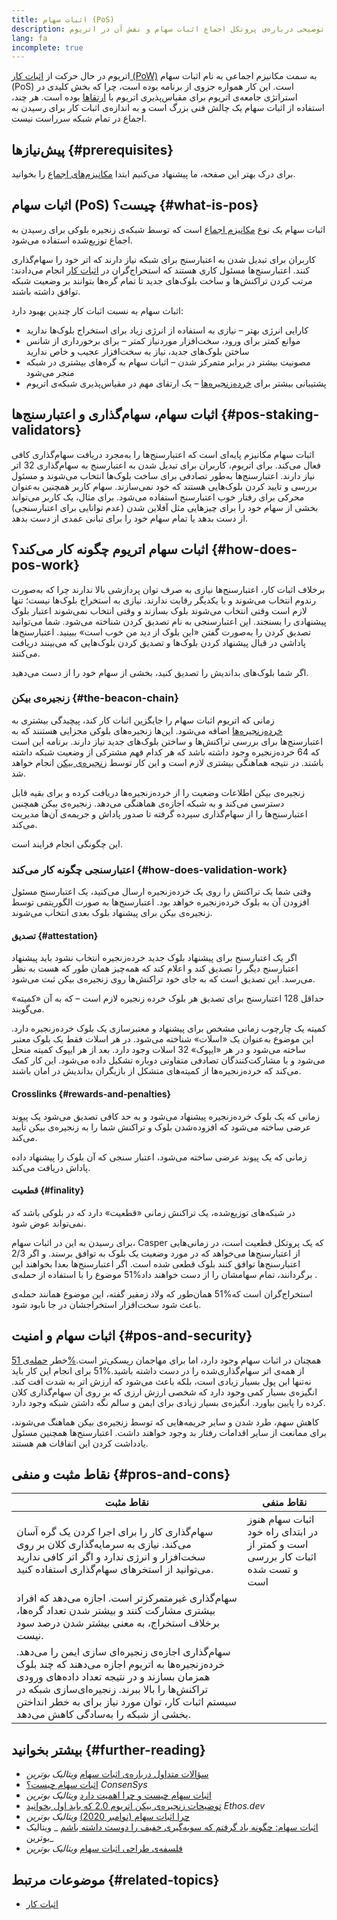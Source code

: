 ```yaml
---
title: اثبات سهام (PoS)
description: توضیحی درباره‌ی پروتکل اجماع اثبات سهام و نقش آن در اتریوم.
lang: fa
incomplete: true
---
```


اتریوم در حال حرکت از [اثبات کار (PoW)](/developers/docs/consensus-mechanisms/pow/) به سمت مکانیزم اجماعی به نام اثبات سهام (PoS) است. این کار همواره جزوی از برنامه بوده است، چرا که بخش کلیدی در استراتژی جامعه‌ی اتریوم برای مقیاس‌پذیری اتریوم با [ارتقاها](/upgrades/) بوده است. هر چند، استفاده از اثبات سهام یک چالش فنی بزرگ است و به اندازه‌ی اثبات کار برای رسیدن به اجماع در تمام شبکه سرراست نیست.

## پیش‌نیازها {#prerequisites}

برای درک بهتر این صفحه،‌ ما پیشنهاد می‌کنیم ابتدا [مکانیزم‌های اجماع](/developers/docs/consensus-mechanisms/) را بخوانید.

## اثبات سهام (PoS) چیست؟ {#what-is-pos}

اثبات سهام یک نوع [مکانیزم اجماع](/developers/docs/consensus-mechanisms/) است که توسط شبکه‌ی زنجیره بلوکی برای رسیدن به اجماع توزیع‌شده استفاده می‌شود.

کاربران برای تبدیل شدن به اعتبارسنج برای شبکه نیاز دارند که اتر خود را سهام‌گذاری کنند. اعتبارسنج‌ها مسئول کاری هستند که استخراج‌گران در [اثبات کار](/developers/docs/consensus-mechanisms/pow/) انجام می‌دادند: مرتب کردن تراکنش‌ها و ساخت بلوک‌های جدید تا تمام گره‌ها بتوانند بر وضعیت شبکه توافق داشته باشند.

اثبات سهام به نسبت اثبات کار چندین بهبود دارد:

- کارایی انرژی بهتر – نیازی به استفاده از انرژی زیاد برای استخراج بلوک‌ها ندارید
- موانع کمتر برای ورود، سخت‌افزار موردنیاز کمتر – برای برخورداری از شانس ساختن بلوک‌های جدید، نیاز به سخت‌افزار عجیب و خاص ندارید
- مصونیت بیشتر در برابر متمرکز شدن – اثبات سهام به گره‌های بیشتری در شبکه منجر می‌شود
- پشتیبانی بیشتر برای [خرده‌زنجیره‌ها](/upgrades/sharding/) – یک ارتقای مهم در مقیاس‌پذیری شبکه‌ی اتریوم

## اثبات سهام، سهام‌گذاری و اعتبارسنج‌ها {#pos-staking-validators}

اثبات سهام مکانیزم پایه‌ای است که اعتبارسنج‌ها را به‌مجرد دریافت سهام‌گذاری کافی فعال می‌کند. برای اتریوم، کاربران برای تبدیل شدن به اعتبارسنج به سهام‌گذاری 32 اتر نیاز دارند. اعتبارسنج‌ها به‌طور تصادفی برای ساخت بلوک‌ها انتخاب می‌شوند و مسئول بررسی و تایید کردن بلوک‌هایی هستند که خود نمی‌سازند. سهام کاربر همچنین به‌عنوان محرکی برای رفتار خوب اعتبارسنج استفاده می‌شود. برای مثال، یک کاربر می‌تواند بخشی از سهام خود را برای چیزهایی مثل آفلاین شدن (عدم توانایی برای اعتبارسنجی) از دست بدهد یا تمام سهام خود را برای تبانی عمدی از دست بدهد.

## اثبات سهام اتریوم چگونه کار می‌کند؟ {#how-does-pos-work}

برخلاف اثبات کار، اعتبارسنج‌ها نیازی به صرف توان پردازشی بالا ندارند چرا که به‌صورت رندوم انتخاب می‌شوند و با یکدیگر رقابت ندارند. نیازی به استخراج بلوک‌ها نیست؛ تنها لازم است وقتی انتخاب می‌شوند بلوک بسازند و وقتی انتخاب نمی‌شوند اعتبار بلوک پیشنهادی را بسنجند. این اعتبارسنجی به نام تصدیق کردن شناخته می‌شود. شما می‌توانید تصدیق کردن را به‌صورت گفتن «این بلوک از دید من خوب است» ببینید. اعتبارسنج‌ها پاداشی در قبال پیشنهاد کردن بلوک‌ها و تصدیق کردن بلوک‌هایی که می‌بینند دریافت می‌کنند.

اگر شما بلوک‌های بداندیش را تصدیق کنید، بخشی از سهام خود را از دست می‌دهید.

### زنجیره‌ی بیکن {#the-beacon-chain}

زمانی که اتریوم اثبات سهام را جایگزین اثبات کار کند، پیچیدگی بیشتری به [خرده‌زنجیره‌ها](/upgrades/sharding/) اضافه می‌شود. این‌ها زنجیره‌های بلوکی مجزایی هستنند که به اعتبارسنج‌ها برای بررسی تراکنش‌ها و ساختن بلوک‌های جدید نیاز دارند. برنامه این است که 64 خرده‌زنجیره وجود داشته باشد که هر کدام فهم مشترکی از وضعیت شبکه داشته باشند. در نتیجه هماهنگی بیشتری لازم است و این کار توسط [زنجیره‌ی بیکن](/upgrades/beacon-chain/) انجام خواهد شد.

زنجیره‌ی بیکن اطلاعات وضعیت را از خرده‌زنجیره‌ها دریافت کرده و برای بقیه قابل دسترسی می‌کند و به شبکه اجازه‌ی هماهنگی می‌دهد. زنجیره‌ی بیکن همچنین اعتبارسنج‌ها را از سهام‌گذاری سپرده گرفته تا صدور پاداش و جریمه‌ی آن‌ها مدیریت می‌کند.

این چگونگی انجام فرایند است.

### اعتبارسنجی چگونه کار می‌کند {#how-does-validation-work}

وقتی شما یک تراکنش را روی یک خرده‌زنجیره ارسال می‌کنید، یک اعتبارسنج مسئول افزودن آن به بلوک خرده‌زنجیره خواهد بود. اعتبارسنج‌ها به صورت الگوریتمی توسط زنجیره‌ی بیکن برای پیشنهاد بلوک بعدی انتخاب می‌شوند.

#### تصدیق {#attestation}

اگر یک اعتبارسنج برای پیشنهاد بلوک جدید خرده‌زنجیره انتخاب نشود باید پیشنهاد اعتبارسنج دیگر را تصدیق کند و اعلام کند که همه‌چیز همان طور که هست به نظر می‌رسد. این تصدیق است که به جای خود تراکنش‌ها روی زنجیره‌ی بیکن ثبت می‌شود.

حداقل 128 اعتبارسنج برای تصدیق هر بلوک خرده زنجیره لازم است – که به آن «کمیته» می‌گویند.

کمیته یک چارچوب زمانی مشخص برای پیشنهاد و معتبرسازی یک بلوک خرده‌زنجیره دارد. این موضوع به‌عنوان یک «اسلات» شناخته می‌شود. در هر اسلات فقط یک بلوک معتبر ساخته می‌شود و در هر «ایپوک» 32 اسلات وجود دارد. بعد از هر ایپوک کمیته منحل می‌شود و با مشارکت‌کنندگان تصادفی متفاوتی دوباره تشکیل داده می‌شود. این کار کمک می‌کند که خرده‌‌زنجیره‌ها از کمیته‌های متشکل از بازیگران بداندیش در امان باشند.

#### Crosslinks {#rewards-and-penalties}

زمانی که یک بلوک خرده‌زنجیره پیشنهاد می‌شود و به حد کافی تصدیق می‌شود یک پیوند عرضی ساخته می‌شود که افزوده‌شدن بلوک و تراکنش شما را به زنجیره‌ی بیکن تأیید می‌کند.

زمانی که یک پیوند عرضی ساخته می‌شود، اعتبار سنجی که آن بلوک را پیشنهاد داده پاداش دریافت می‌کند.

#### قطعیت {#finality}

در شبکه‌های توزیع‌شده، یک تراکنش زمانی «قطعیت» دارد که در بلوکی باشد که نمی‌تواند عوض شود.

برای رسیدن به این در اثبات سهام، Casper که یک پروتکل قطعیت است، در زمانی‌هایی از اعتبارسنج‌ها می‌خواهد که در مورد وضعیت یک بلوک به توافق برسند. و اگر 2/3 اعتبارسنج‌ها توافق کنند بلوک قطعی شده است. اگر اعتبارسنج‌ها بعدا بخواهند این موضوع را با استفاده از حمله‌ی ‎51%‏ برگردانند، تمام سهامشان را از دست خواهند داد.

همان‌طور که ولاد زمفیر گفته، این موضوع همانند حمله‌ی ‎51%‏ استخراج‌گران است که باعث شود سخت‌افزار استخراجشان در جا نابود شود.

## اثبات سهام و امنیت {#pos-and-security}

خطر [حمله‌ی 51‎%‏](https://www.investopedia.com/terms/1/51-attack.asp) همچنان در اثبات سهام وجود دارد، اما برای مهاجمان ریسکی‌تر است. برای انجام این کار باید ‎51%‏ از همه‌ی اتر سهام‌گذاری‌شده را در دست داشته باشید. نه‌تنها این پول بسیار زیادی است، بلکه باعث می‌شود که ارزش اتر به شدت افت کند. انگیزه‌ی بسیار کمی وجود دارد که شخصی ارزش ارزی که بر روی آن سهام‌گذاری کلان کرده را پایین بیاورد. انگیزه‌ی بسیار زیادی برای ایمن و سالم نگه داشتن شبکه وجود دارد.

کاهش سهم، طرد شدن و سایر جریمه‌هایی که توسط زنجیره‌ی بیکن هماهنگ می‌شوند، برای ممانعت از سایر اقدامات رفتار بد وجود خواهند داشت. اعتبارسنج‌ها همچنین مسئول یادداشت کردن این اتفاقات هم هستند.

## نقاط مثبت و منفی {#pros-and-cons}

| نقاط مثبت                                                                                                                                                                                                                                                                                    | نقاط منفی                                                                     |
| -------------------------------------------------------------------------------------------------------------------------------------------------------------------------------------------------------------------------------------------------------------------------------------------- | ----------------------------------------------------------------------------- |
| سهام‌گذاری کار را برای اجرا کردن یک گره آسان می‌کند. نیازی به سرمایه‌گذاری کلان بر روی سخت‌افزار و انرژی ندارد و اگر اتر کافی ندارید می‌توانید از استخرهای سهام‌گذاری استفاده کنید.                                                                                                          | اثبات سهام هنوز در ابتدای راه خود است و کمتر از اثبات کار بررسی و تست شده است |
| سهام‌گذاری غیرمتمرکزتر است. اجازه می‌دهد که افراد بیشتری مشارکت کنند و بیشتر شدن تعداد گره‌ها، برخلاف استخراج، به معنی بیشتر شدن درصد سود نیست.                                                                                                                                              |                                                                               |
| سهام‌گذاری اجازه‌ی زنجیره‌ای سازی ایمن را می‌دهد. خرده‌زنجیره‌ها به اتریوم اجازه می‌دهند که چند بلوک همزمان بسازند و در نتیجه تعداد داده‌های ورودی تراکنش‌ها را بالا ببرند. زنجیره‌ای‌سازی شبکه در سیستم اثبات کار، توان مورد نیاز برای به خطر انداختن بخشی از شبکه را به‌سادگی کاهش می‌دهد. |                                                                               |

## بیشتر بخوانید {#further-reading}

- [سؤالات متداول درباره‌ی اثبات سهام](https://vitalik.ca/general/2017/12/31/pos_faq.html) _ویتالیک بوترین_
- [اثبات سهام چیست؟](https://consensys.net/blog/blockchain-explained/what-is-proof-of-stake/) _ConsenSys_
- [اثبات سهام چیست و چرا اهمیت دارد](https://bitcoinmagazine.com/culture/what-proof-of-stake-is-and-why-it-matters-1377531463) _ویتالیک بوترین_
- [ توضیحات زنجیره‌ی بیکن اتریوم 2.0 که باید اول بخوانید](https://ethos.dev/beacon-chain/) _Ethos.dev_
- [چرا اثبات سهام (نوامبر 2020)](https://vitalik.ca/general/2020/11/06/pos2020.html) _ویتالیک بوترین_
- [اثبات سهام: چگونه یاد گرفتم که سویه‌گیری خفیف را دوست داشته باشم](https://blog.ethereum.org/2014/11/25/proof-stake-learned-love-weak-subjectivity/) _ ویتالیک بوترین_
- [فلسفه‌ی طراحی اثبات سهام](https://medium.com/@VitalikButerin/a-proof-of-stake-design-philosophy-506585978d51) _ویتالیک بوترین_

## موضوعات مرتبط {#related-topics}

- [اثبات کار](/developers/docs/consensus-mechanisms/pow/)
